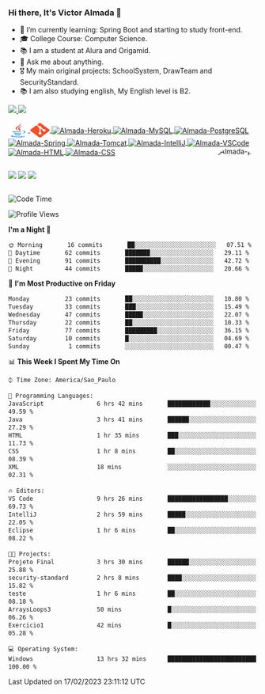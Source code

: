 ### Hi there, It's Victor Almada 👋


- 🌱 I’m currently learning: Spring Boot and starting to study front-end.
- 🎓 College Course: Computer Science.
- 📚  I am a student at Alura and Origamid.
- 💬 Ask me about anything.
- 🎖 My main original projects: SchoolSystem, DrawTeam and SecurityStandard.
- 📚 I am also studying english, My English level is B2.
 
<div>
<a href="https://github.com/Almadavic">
<img height="180em" src="https://github-readme-stats.vercel.app/api?username=Almadavic&showw_icons=true&theme=dark&include_all_commits=true&count_private=true">
<img height="180em" src="https://github-readme-stats.vercel.app/api/top-langs/?username=Almadavic&layout=compact&langs_count=16&theme=dracula">
</div>

<div style="display: inline_block"><br>
  <img align="center" alt="Almada-Java" height="30" width="40" src="https://raw.githubusercontent.com/devicons/devicon/master/icons/java/java-original.svg">
  <img align="center" alt="Almada-Git" height="30" width="40" src="https://raw.githubusercontent.com/devicons/devicon/master/icons/git/git-original.svg">
  <img align="center" alt="Almada-Heroku" height="30" width="40" src="https://cdn.jsdelivr.net/gh/devicons/devicon/icons/heroku/heroku-plain-wordmark.svg" />             
  <img align="center" alt="Almada-MySQL" height="30" width="40" src="https://cdn.jsdelivr.net/gh/devicons/devicon/icons/mysql/mysql-original-wordmark.svg" />
  <img align="center" alt="Almada-PostgreSQL" height="30" width="40" src="https://cdn.jsdelivr.net/gh/devicons/devicon/icons/postgresql/postgresql-plain-wordmark.svg" />
  <img align="center" alt="Almada-Spring" height="30" width="40" src="https://cdn.jsdelivr.net/gh/devicons/devicon/icons/spring/spring-original-wordmark.svg" />
  <img align="center" alt="Almada-Tomcat" height="30" width="40" src="https://cdn.jsdelivr.net/gh/devicons/devicon/icons/tomcat/tomcat-original-wordmark.svg" />
   <img align="center" alt="Almada-IntelliJ" height="30" width="40" src="https://cdn.jsdelivr.net/gh/devicons/devicon/icons/intellij/intellij-original.svg" />
   <img align="center" alt="Almada-VSCode" height="30" width="40" src="https://cdn.jsdelivr.net/gh/devicons/devicon/icons/vscode/vscode-original.svg" />
   <img align="center" alt="Almada-HTML" height="30" width="40" src="https://cdn.jsdelivr.net/gh/devicons/devicon/icons/html5/html5-original.svg" />
   <img align="center" alt="Almada-CSS" height="30" width="40" src="https://cdn.jsdelivr.net/gh/devicons/devicon/icons/css3/css3-original.svg" />
  <img align="right" alt="Almada-pic" height="150" style="border-radius:50px;" src="https://user-images.githubusercontent.com/85299065/185514627-94fcf387-edc6-4c24-88f1-b4873ccd49e9.png">
</div>
  
  ##
 
<div> 
  <a href="https://www.youtube.com/channel/UCUrcUNA90M_ZqLEcQxd3UNA" target="_blank"><img src="https://img.shields.io/badge/YouTube-FF0000?style=for-the-badge&logo=youtube&logoColor=white" target="_blank"></a>
 <a href = "mailto:almadavic@live.com"><img src="https://img.shields.io/badge/-Gmail-%23333?style=for-the-badge&logo=gmail&logoColor=white" target="_blank"></a>
  <a href="https://www.linkedin.com/in/victoralmada/" target="_blank"><img src="https://img.shields.io/badge/-LinkedIn-%230077B5?style=for-the-badge&logo=linkedin&logoColor=white" target="_blank"></a> 
</div>

##

<!--START_SECTION:waka-->
![Code Time](http://img.shields.io/badge/Code%20Time-218%20hrs%2016%20mins-blue)

![Profile Views](http://img.shields.io/badge/Profile%20Views-7-blue)

**I'm a Night 🦉** 

```text
🌞 Morning       16 commits       ██░░░░░░░░░░░░░░░░░░░░░░░   07.51 % 
🌆 Daytime       62 commits       ███████░░░░░░░░░░░░░░░░░░   29.11 % 
🌃 Evening       91 commits       ██████████░░░░░░░░░░░░░░░   42.72 % 
🌙 Night         44 commits       █████░░░░░░░░░░░░░░░░░░░░   20.66 % 

```
📅 **I'm Most Productive on Friday** 

```text
Monday          23 commits       ██░░░░░░░░░░░░░░░░░░░░░░░   10.80 % 
Tuesday         33 commits       ███░░░░░░░░░░░░░░░░░░░░░░   15.49 % 
Wednesday       47 commits       █████░░░░░░░░░░░░░░░░░░░░   22.07 % 
Thursday        22 commits       ██░░░░░░░░░░░░░░░░░░░░░░░   10.33 % 
Friday          77 commits       █████████░░░░░░░░░░░░░░░░   36.15 % 
Saturday        10 commits       █░░░░░░░░░░░░░░░░░░░░░░░░   04.69 % 
Sunday           1 commits       ░░░░░░░░░░░░░░░░░░░░░░░░░   00.47 % 

```


📊 **This Week I Spent My Time On** 

```text
⌚︎ Time Zone: America/Sao_Paulo

💬 Programming Languages: 
JavaScript               6 hrs 42 mins       ████████████░░░░░░░░░░░░░   49.59 % 
Java                     3 hrs 41 mins       ██████░░░░░░░░░░░░░░░░░░░   27.29 % 
HTML                     1 hr 35 mins        ███░░░░░░░░░░░░░░░░░░░░░░   11.73 % 
CSS                      1 hr 8 mins         ██░░░░░░░░░░░░░░░░░░░░░░░   08.39 % 
XML                      18 mins             ░░░░░░░░░░░░░░░░░░░░░░░░░   02.31 % 

🔥 Editors: 
VS Code                  9 hrs 26 mins       █████████████████░░░░░░░░   69.73 % 
IntelliJ                 2 hrs 59 mins       █████░░░░░░░░░░░░░░░░░░░░   22.05 % 
Eclipse                  1 hr 6 mins         ██░░░░░░░░░░░░░░░░░░░░░░░   08.22 % 

🐱‍💻 Projects: 
Projeto Final            3 hrs 30 mins       ██████░░░░░░░░░░░░░░░░░░░   25.88 % 
security-standard        2 hrs 8 mins        ████░░░░░░░░░░░░░░░░░░░░░   15.82 % 
teste                    1 hr 6 mins         ██░░░░░░░░░░░░░░░░░░░░░░░   08.18 % 
ArraysLoops3             50 mins             █░░░░░░░░░░░░░░░░░░░░░░░░   06.26 % 
Exercicio1               42 mins             █░░░░░░░░░░░░░░░░░░░░░░░░   05.28 % 

💻 Operating System: 
Windows                  13 hrs 32 mins      █████████████████████████   100.00 % 

```


 Last Updated on 17/02/2023 23:11:12 UTC
<!--END_SECTION:waka-->

